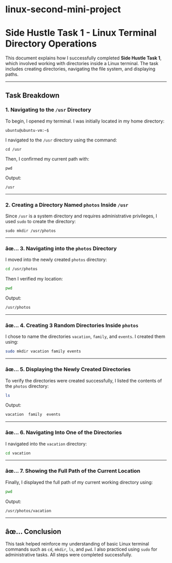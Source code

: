 # linux-second-mini-project
# Side Hustle Task 1 - Linux Terminal Directory Operations

This document explains how I successfully completed **Side Hustle Task 1**, which involved working with directories inside a Linux terminal. The task includes creating directories, navigating the file system, and displaying paths.

---

##  Task Breakdown

### 1. Navigating to the `/usr` Directory

To begin, I opened my terminal. I was initially located in my home directory:

```
ubuntu@ubuntu-vm:~$
```

I navigated to the `/usr` directory using the command:

```
cd /usr
```

Then, I confirmed my current path with:

```
pwd
```

Output:
```
/usr
```

---

###  2. Creating a Directory Named `photos` Inside `/usr`

Since `/usr` is a system directory and requires administrative privileges, I used `sudo` to create the directory:

```
sudo mkdir /usr/photos
```

---

### âœ… 3. Navigating into the `photos` Directory

I moved into the newly created `photos` directory:

```bash
cd /usr/photos
```

Then I verified my location:

```bash
pwd
```

Output:
```bash
/usr/photos
```

---

### âœ… 4. Creating 3 Random Directories Inside `photos`

I chose to name the directories `vacation`, `family`, and `events`. I created them using:

```bash
sudo mkdir vacation family events
```

---

### âœ… 5. Displaying the Newly Created Directories

To verify the directories were created successfully, I listed the contents of the `photos` directory:

```bash
ls
```

Output:
```bash
vacation  family  events
```

---

### âœ… 6. Navigating Into One of the Directories

I navigated into the `vacation` directory:

```bash
cd vacation
```

---

### âœ… 7. Showing the Full Path of the Current Location

Finally, I displayed the full path of my current working directory using:

```bash
pwd
```

Output:
```bash
/usr/photos/vacation
```

---

## âœ… Conclusion

This task helped reinforce my understanding of basic Linux terminal commands such as `cd`, `mkdir`, `ls`, and `pwd`. I also practiced using `sudo` for administrative tasks. All steps were completed successfully.
